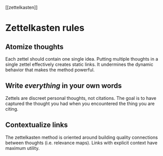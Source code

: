 [[zettelkasten]]

# Zettelkasten rules

## Atomize thoughts

Each zettel should contain one single idea. Putting multiple thoughts in a single zettel effectively creates static links. It undermines the dynamic behavior that makes the method powerful.

## Write _everything_ in your own words

Zettels are discreet personal thoughts, not citations. The goal is to have captured the thought you had when you encountered the thing you are citing.

## Contextualize links

The zettelkasten method is oriented around building quality connections between thoughts (i.e. relevance maps). Links with explicit context have maximum utility.
